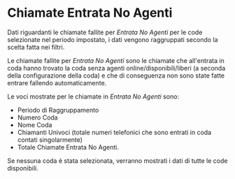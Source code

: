 # Chiamate Entrata No Agenti

Dati riguardanti le chiamate fallite per *Entrata No Agenti* per le code 
selezionate nel periodo impostato, i dati vengono raggruppati secondo la 
scelta fatta nei filtri.

Le chiamate fallite per *Entrata No Agenti* sono le chiamate che 
all'entrata in coda hanno trovato la coda senza agenti 
online/disponibili/liberi (a seconda della configurazione della
coda) e che di conseguenza non sono state fatte entrare fallendo
automaticamente.

Le voci mostrate per le chiamate in *Entrata No Agenti* sono:

- Periodo di Raggruppamento
- Numero Coda
- Nome Coda
- Chiamanti Univoci (totale numeri telefonici che sono entrati in coda 
contati singolarmente) 
- Totale Chiamate Entrata No Agenti.

Se nessuna coda è stata selezionata, verranno mostrati i dati di tutte
le code disponibili.
